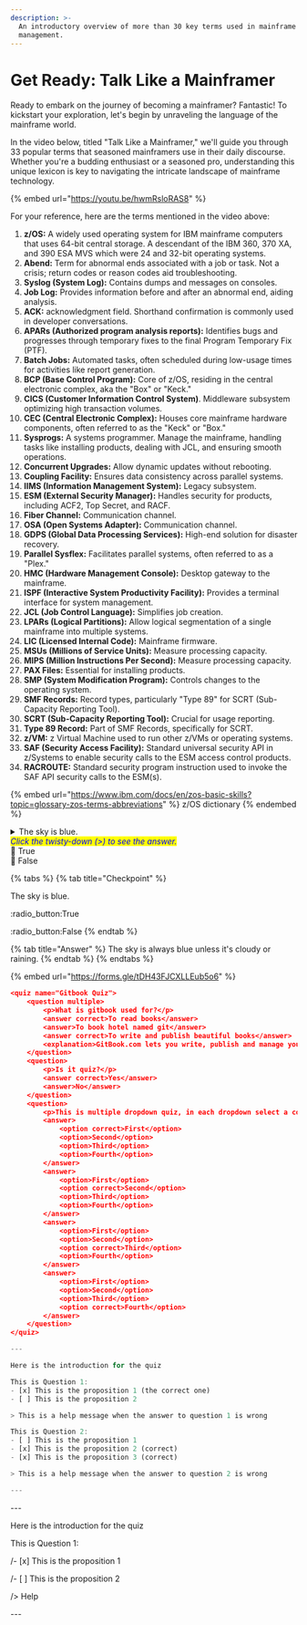 ```yaml
---
description: >-
  An introductory overview of more than 30 key terms used in mainframe
  management.
---
```


# Get Ready: Talk Like a Mainframer

Ready to embark on the journey of becoming a mainframer? Fantastic! To kickstart your exploration, let's begin by unraveling the language of the mainframe world.&#x20;

In the video below, titled "Talk Like a Mainframer," we'll guide you through 33 popular terms that seasoned mainframers use in their daily discourse. Whether you're a budding enthusiast or a seasoned pro, understanding this unique lexicon is key to navigating the intricate landscape of mainframe technology.&#x20;

{% embed url="https://youtu.be/hwmRsloRAS8" %}

For your reference, here are the terms mentioned in the video above:&#x20;

1. **z/OS:** A widely used operating system for IBM mainframe computers that uses 64-bit central storage. A descendant of the IBM 360, 370 XA, and 390 ESA MVS which were 24 and 32-bit operating systems. &#x20;
2. **Abend:** Term for abnormal ends associated with a job or task. Not a crisis; return codes or reason codes aid troubleshooting.
3. **Syslog (System Log):** Contains dumps and messages on consoles.
4. **Job Log:** Provides information before and after an abnormal end, aiding analysis.
5. **ACK:** acknowledgment field. Shorthand confirmation is commonly used in developer conversations.
6. **APARs (Authorized program analysis reports):** Identifies bugs and progresses through temporary fixes to the final Program Temporary Fix (PTF).
7. **Batch Jobs:** Automated tasks, often scheduled during low-usage times for activities like report generation.
8. **BCP (Base Control Program):** Core of z/OS, residing in the central electronic complex, aka the "Box" or "Keck."
9. **CICS (Customer Information Control System)**. Middleware subsystem optimizing high transaction volumes.
10. **CEC (Central Electronic Complex):** Houses core mainframe hardware components, often referred to as the "Keck" or "Box."
11. **Sysprogs:** A systems programmer. Manage the mainframe, handling tasks like installing products, dealing with JCL, and ensuring smooth operations.
12. **Concurrent Upgrades:** Allow dynamic updates without rebooting.
13. **Coupling Facility:** Ensures data consistency across parallel systems.
14. **IIMS (Information Management System):** Legacy subsystem.
15. **ESM (External Security Manager):** Handles security for products, including ACF2, Top Secret, and RACF.
16. **Fiber Channel:** Communication channel.
17. **OSA (Open Systems Adapter):** Communication channel.
18. **GDPS (Global Data Processing Services):** High-end solution for disaster recovery.
19. **Parallel Sysflex:** Facilitates parallel systems, often referred to as a "Plex."
20. **HMC (Hardware Management Console):** Desktop gateway to the mainframe.
21. **ISPF (Interactive System Productivity Facility):** Provides a terminal interface for system management.
22. **JCL (Job Control Language):** Simplifies job creation.
23. **LPARs (Logical Partitions):** Allow logical segmentation of a single mainframe into multiple systems.
24. **LIC (Licensed Internal Code):** Mainframe firmware.
25. **MSUs (Millions of Service Units):** Measure processing capacity.
26. **MIPS (Million Instructions Per Second):** Measure processing capacity.
27. **PAX Files:** Essential for installing products.
28. **SMP (System Modification Program):** Controls changes to the operating system.
29. **SMF Records:** Record types, particularly "Type 89" for SCRT (Sub-Capacity Reporting Tool).
30. **SCRT (Sub-Capacity Reporting Tool):** Crucial for usage reporting.
31. **Type 89 Record:** Part of SMF Records, specifically for SCRT.
32. **z/VM:** z Virtual Machine used to run other z/VMs or operating systems. &#x20;
33. **SAF (Security Access Facility):** Standard universal security API in z/Systems to enable security calls to the ESM access control products.
34. **RACROUTE:** Standard security program instruction used to invoke the SAF API security calls to the ESM(s).

{% embed url="https://www.ibm.com/docs/en/zos-basic-skills?topic=glossary-zos-terms-abbreviations" %}
z/OS dictionary&#x20;
{% endembed %}

<details>

<summary>The sky is blue. <br><em><mark style="color:blue;">Click the twisty-down (>) to see the answer.</mark></em><br><span data-gb-custom-inline data-tag="emoji" data-code="1f518">🔘</span> True <br><span data-gb-custom-inline data-tag="emoji" data-code="1f518">🔘</span> False<br></summary>

Yes!  The sky is blue.



</details>

{% tabs %}
{% tab title="Checkpoint" %}


The sky is blue.

:radio\_button:True

:radio\_button:False
{% endtab %}

{% tab title="Answer" %}
The sky is always blue unless it's cloudy or raining.
{% endtab %}
{% endtabs %}

{% embed url="https://forms.gle/tDH43FJCXLLEub5o6" %}

```json
<quiz name="Gitbook Quiz">
    <question multiple>
        <p>What is gitbook used for?</p>
        <answer correct>To read books</answer>
        <answer>To book hotel named git</answer>
        <answer correct>To write and publish beautiful books</answer>
        <explanation>GitBook.com lets you write, publish and manage your books online as a service.</explanation>
    </question>
    <question>
        <p>Is it quiz?</p>
        <answer correct>Yes</answer>
        <answer>No</answer>
    </question>
    <question>
        <p>This is multiple dropdown quiz, in each dropdown select a correct number corresponding to the dropdown's order</p>
        <answer>
            <option correct>First</option>
            <option>Second</option>
            <option>Third</option>
            <option>Fourth</option>
        </answer>
        <answer>
            <option>First</option>
            <option correct>Second</option>
            <option>Third</option>
            <option>Fourth</option>
        </answer>
        <answer>
            <option>First</option>
            <option>Second</option>
            <option correct>Third</option>
            <option>Fourth</option>
        </answer>
        <answer>
            <option>First</option>
            <option>Second</option>
            <option>Third</option>
            <option correct>Fourth</option>
        </answer>
    </question>
</quiz>
```

```javascript
---

Here is the introduction for the quiz

This is Question 1:
- [x] This is the proposition 1 (the correct one)
- [ ] This is the proposition 2

> This is a help message when the answer to question 1 is wrong

This is Question 2:
- [ ] This is the proposition 1
- [x] This is the proposition 2 (correct)
- [x] This is the proposition 3 (correct)

> This is a help message when the answer to question 2 is wrong

---
```

\---

Here is the introduction for the quiz

This is Question 1:

/- \[x] This is the proposition 1

/- \[ ] This is the proposition 2

/> Help

\---



